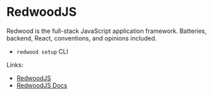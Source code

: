 # RedwoodJS

Redwood is the full-stack JavaScript application framework. Batteries, backend, React, conventions, and opinions included.

- `redwood setup` CLI

Links:

- [RedwoodJS](https://redwoodjs.com)
- [RedwoodJS Docs](https://docs.redwoodjs.com)
